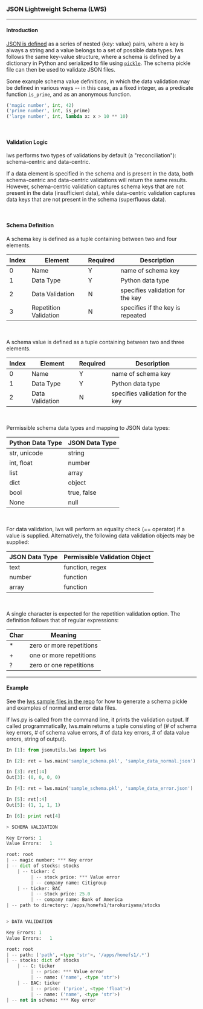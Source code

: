 

### JSON Lightweight Schema (LWS) ###

<hr>

#### Introduction ####

[JSON is defined](http://www.json.org/) as a series of nested {key: value} pairs, where a key is always a string and a value belongs to a set of possible data types. lws follows the same key-value structure, where a schema is defined by a dictionary in Python and serialized to file using [`pickle`](https://docs.python.org/2/library/pickle.html). The schema pickle file can then be used to validate JSON files.

Some example schema value definitions, in which the data validation may be defined in various ways -- in this case, as a fixed integer, as a predicate function `is_prime`, and as an anonymous function.

```python
('magic number', int, 42)
('prime number', int, is_prime)
('large number', int, lambda x: x > 10 ** 10)
```

<br>

#### Validation Logic ####

lws performs two types of validations by default (a "reconciliation"): schema-centric and data-centric.

If a data element is specified in the schema and is present in the data, both schema-centric and data-centric validations will return the same results. However, schema-centric validation captures schema keys that are not present in the data (insufficient data), while data-centric validation captures data keys that are not present in the schema (superfluous data).

<br>

#### Schema Definition ####

A schema key is defined as a tuple containing between two and four elements.

| Index | Element | Required | Description |  
| ---   | ---     | ---      | ---         |
| 0 | Name                  | Y | name of schema key        |
| 1 | Data Type             | Y | Python data type          |
| 2 | Data Validation       | N | specifies validation for the key |
| 3 | Repetition Validation | N | specifies if the key is repeated |

<br>

A schema value is defined as a tuple containing between two and three elements.

| Index | Element | Required | Description |  
| ---   | ---     | ---      | ---         |
| 0 | Name                  | Y | name of schema key        |
| 1 | Data Type             | Y | Python data type          |
| 2 | Data Validation       | N | specifies validation for the key |

<br>

Permissible schema data types and mapping to JSON data types:

| Python Data Type | JSON Data Type |
| ---          | ---        |
| str, unicode | string     |
| int, float   | number     |
| list         | array      |
| dict         | object     |
| bool         | true, false|
| None         | null       |

<br>

For data validation, lws will perform an equality check (== operator) if a value is supplied. Alternatively, the following data validation objects may be supplied:

| JSON Data Type | Permissible Validation Object |
| ---        | --- |
| text       | function, regex |
| number     | function |
| array      | function |

<br>

A single character is expected for the repetition validation option. The definition follows that of regular expressions:

| Char  | Meaning |
| ---   | --- |
| * | zero or more repetitions |
| + | one or more repetitions |
| ? | zero or one repetitions |

<hr>

#### Example ####

See the [lws sample files in the repo](https://github.com/tkuriyama/jsonutils/tree/master/jsonutils/sample/lws)
 for how to generate a schema pickle and examples of normal and error data files.

If lws.py is called from the command line, it prints the validation output. If called programmatically, lws.main returns a tuple consisting of (# of schema key errors, # of schema value errors, # of data key errors, # of data value errors, string of output).

 ```python
In [1]: from jsonutils.lws import lws

In [2]: ret = lws.main('sample_schema.pkl', 'sample_data_normal.json')

In [3]: ret[:4]
Out[3]: (0, 0, 0, 0)

In [4]: ret = lws.main('sample_schema.pkl', 'sample_data_error.json')

In [5]: ret[:4]
Out[5]: (1, 1, 1, 1)

In [6]: print ret[4]

> SCHEMA VALIDATION

Key Errors:	1
Value Errors:	1

root: root
| -- magic number: *** Key error
| -- dict of stocks: stocks
     | -- ticker: C
          | -- stock price: *** Value error
          | -- company name: Citigroup
     | -- ticker: BAC
          | -- stock price: 25.0
          | -- company name: Bank of America
| -- path to directory: /apps/homefs1/tarokuriyama/stocks


> DATA VALIDATION

Key Errors:	1
Value Errors:	1

root: root
| -- path: ('path', <type 'str'>, '/apps/homefs1/.*')
| -- stocks: dict of stocks
     | -- C: ticker
          | -- price: *** Value error
          | -- name: ('name', <type 'str'>)
     | -- BAC: ticker
          | -- price: ('price', <type 'float'>)
          | -- name: ('name', <type 'str'>)
| -- not in schema: *** Key error
```
